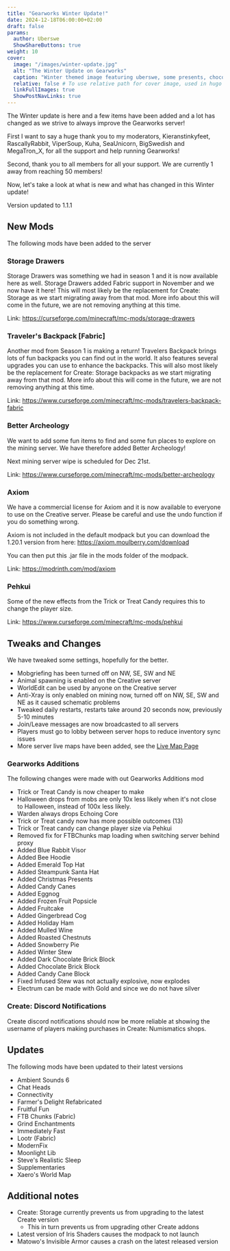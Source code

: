 ```yaml
---
title: "Gearworks Winter Update!"
date: 2024-12-18T06:00:00+02:00
draft: false
params:
  author: Uberswe
  ShowShareButtons: true
weight: 10
cover:
  image: "/images/winter-update.jpg"
  alt: "The Winter Update on Gearworks"
  caption: "Winter themed image featuring uberswe, some presents, chocolate blocks and candy canes"
  relative: false # To use relative path for cover image, used in hugo Page-bundles
  linkFullImages: true
  ShowPostNavLinks: true
---
```


The Winter update is here and a few items have been added and a lot has changed as we strive to always improve the Gearworks server!

First I want to say a huge thank you to my moderators, Kieranstinkyfeet, RascallyRabbit, ViperSoup, Kuha, SeaUnicorn, BigSwedish and MegaTron_X, for all the support and help running Gearworks!

Second, thank you to all members for all your support. We are currently 1 away from reaching 50 members!

Now, let's take a look at what is new and what has changed in this Winter update!

Version updated to 1.1.1

## New Mods

The following mods have been added to the server

### Storage Drawers

Storage Drawers was something we had in season 1 and it is now available here as well. Storage Drawers added Fabric support in November and we now have it here! This will most likely be the replacement for Create: Storage as we start migrating away from that mod. More info about this will come in the future, we are not removing anything at this time.

Link: https://curseforge.com/minecraft/mc-mods/storage-drawers

### Traveler's Backpack [Fabric]

Another mod from Season 1 is making a return! Travelers Backpack brings lots of fun backpacks you can find out in the world. It also features several upgrades you can use to enhance the backpacks. This will also most likely be the replacement for Create: Storage backpacks as we start migrating away from that mod. More info about this will come in the future, we are not removing anything at this time.

Link: https://www.curseforge.com/minecraft/mc-mods/travelers-backpack-fabric

### Better Archeology

We want to add some fun items to find and some fun places to explore on the mining server. We have therefore added Better Archeology! 

Next mining server wipe is scheduled for Dec 21st.

Link: https://www.curseforge.com/minecraft/mc-mods/better-archeology

### Axiom

We have a commercial license for Axiom and it is now available to everyone to use on the Creative server. Please be careful and use the undo function if you do something wrong.

Axiom is not included in the default modpack but you can download the 1.20.1 version from here: https://axiom.moulberry.com/download

You can then put this .jar file in the mods folder of the modpack.

Link: https://modrinth.com/mod/axiom

### Pehkui

Some of the new effects from the Trick or Treat Candy requires this to change the player size.

Link: https://www.curseforge.com/minecraft/mc-mods/pehkui

## Tweaks and Changes

We have tweaked some settings, hopefully for the better.

 - Mobgriefing has been turned off on NW, SE, SW and NE
 - Animal spawning is enabled on the Creative server
 - WorldEdit can be used by anyone on the Creative server
 - Anti-Xray is only enabled on mining now, turned off on NW, SE, SW and NE as it caused schematic problems
 - Tweaked daily restarts, restarts take around 20 seconds now, previously 5-10 minutes
 - Join/Leave messages are now broadcasted to all servers
 - Players must go to lobby between server hops to reduce inventory sync issues
 - More server live maps have been added, see the [Live Map Page](https://www.gearworkssmp.com/live-maps)

### Gearworks Additions

The following changes were made with out Gearworks Additions mod

- Trick or Treat Candy is now cheaper to make
- Halloween drops from mobs are only 10x less likely when it's not close to Halloween, instead of 100x less likely.
- Warden always drops Echoing Core
- Trick or Treat candy now has more possible outcomes (13)
- Trick or Treat candy can change player size via Pehkui
- Removed fix for FTBChunks map loading when switching server behind proxy
- Added Blue Rabbit Visor
- Added Bee Hoodie
- Added Emerald Top Hat
- Added Steampunk Santa Hat
- Added Christmas Presents
- Added Candy Canes
- Added Eggnog
- Added Frozen Fruit Popsicle
- Added Fruitcake
- Added Gingerbread Cog
- Added Holiday Ham
- Added Mulled Wine
- Added Roasted Chestnuts
- Added Snowberry Pie
- Added Winter Stew
- Added Dark Chocolate Brick Block
- Added Chocolate Brick Block
- Added Candy Cane Block
- Fixed Infused Stew was not actually explosive, now explodes
- Electrum can be made with Gold and since we do not have silver

### Create: Discord Notifications

Create discord notifications should now be more reliable at showing the username of players making purchases in Create: Numismatics shops.

## Updates

The following mods have been updated to their latest versions
 - Ambient Sounds 6
 - Chat Heads
 - Connectivity
 - Farmer's Delight Refabricated
 - Fruitful Fun
 - FTB Chunks (Fabric)
 - Grind Enchantments
 - Immediately Fast
 - Lootr (Fabric)
 - ModernFix
 - Moonlight Lib
 - Steve's Realistic Sleep
 - Supplementaries
 - Xaero's World Map

## Additional notes
 - Create: Storage currently prevents us from upgrading to the latest Create version
   - This in turn prevents us from upgrading other Create addons
 - Latest version of Iris Shaders causes the modpack to not launch
 - Matowo's Invisible Armor causes a crash on the latest released version
